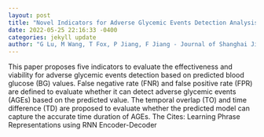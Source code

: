 ```yaml
--- 
layout: post 
title: "Novel Indicators for Adverse Glycemic Events Detection Analysis Based on Continuous Glucose Monitoring Neural Network Predictive Models" 
date: 2022-05-25 22:16:33 -0400 
categories: jekyll update 
author: "G Lu, M Wang, T Fox, P Jiang, F Jiang - Journal of Shanghai Jiaotong University , 2022" 
--- 
```

This paper proposes five indicators to evaluate the effectiveness and viability for adverse glycemic events detection based on predicted blood glucose (BG) values. False negative rate (FNR) and false positive rate (FPR) are defined to evaluate whether it can detect adverse glycemic events (AGEs) based on the predicted value. The temporal overlap (TO) and time difference (TD) are proposed to evaluate whether the predicted model can capture the accurate time duration of AGEs. The Cites: Learning Phrase Representations using RNN Encoder-Decoder